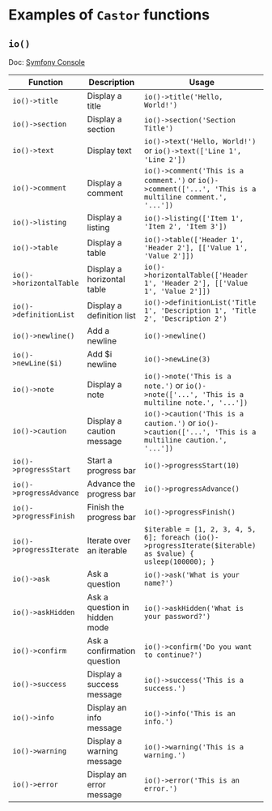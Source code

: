 # Examples of `Castor` functions

## `io()`

Doc: [Symfony Console](https://symfony.com/doc/current/console/style.html#titling-methods)

| Function                | Description                   | Usage                                                                                                      |
| ----------------------- | ----------------------------- | ---------------------------------------------------------------------------------------------------------- |
| `io()->title`           | Display a title               | `io()->title('Hello, World!')`                                                                             |
| `io()->section`         | Display a section             | `io()->section('Section Title')`                                                                           |
| `io()->text`            | Display text                  | `io()->text('Hello, World!')` or `io()->text(['Line 1', 'Line 2'])`                                        |
| `io()->comment`         | Display a comment             | `io()->comment('This is a comment.')` or `io()->comment(['...', 'This is a multiline comment.', '...'])`   |
| `io()->listing`         | Display a listing             | `io()->listing(['Item 1', 'Item 2', 'Item 3'])`                                                            |
| `io()->table`           | Display a table               | `io()->table(['Header 1', 'Header 2'], [['Value 1', 'Value 2']])`                                          |
| `io()->horizontalTable` | Display a horizontal table    | `io()->horizontalTable(['Header 1', 'Header 2'], [['Value 1', 'Value 2']])`                                |
| `io()->definitionList`  | Display a definition list     | `io()->definitionList('Title 1', 'Description 1', 'Title 2', 'Description 2')`                             |
| `io()->newline()`       | Add a newline                 | `io()->newline()`                                                                                          |
| `io()->newLine($i)`     | Add $i newline                | `io()->newLine(3)`                                                                                         |
| `io()->note`            | Display a note                | `io()->note('This is a note.')` or `io()->note(['...', 'This is a multiline note.', '...'])`               |
| `io()->caution`         | Display a caution message     | `io()->caution('This is a caution.')` or `io()->caution(['...', 'This is a multiline caution.', '...'])`   |
| `io()->progressStart`   | Start a progress bar          | `io()->progressStart(10)`                                                                                  |
| `io()->progressAdvance` | Advance the progress bar      | `io()->progressAdvance()`                                                                                  |
| `io()->progressFinish`  | Finish the progress bar       | `io()->progressFinish()`                                                                                   |
| `io()->progressIterate` | Iterate over an iterable      | `$iterable = [1, 2, 3, 4, 5, 6]; foreach (io()->progressIterate($iterable) as $value) { usleep(100000); }` |
| `io()->ask`             | Ask a question                | `io()->ask('What is your name?')`                                                                          |
| `io()->askHidden`       | Ask a question in hidden mode | `io()->askHidden('What is your password?')`                                                                |
| `io()->confirm`         | Ask a confirmation question   | `io()->confirm('Do you want to continue?')`                                                                |
| `io()->success`         | Display a success message     | `io()->success('This is a success.')`                                                                      |
| `io()->info`            | Display an info message       | `io()->info('This is an info.')`                                                                           |
| `io()->warning`         | Display a warning message     | `io()->warning('This is a warning.')`                                                                      |
| `io()->error`           | Display an error message      | `io()->error('This is an error.')`                                                                         |
